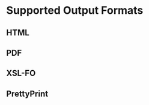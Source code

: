 
Supported Output Formats
========================


HTML
----


PDF
---


XSL-FO
------


PrettyPrint
-----------
